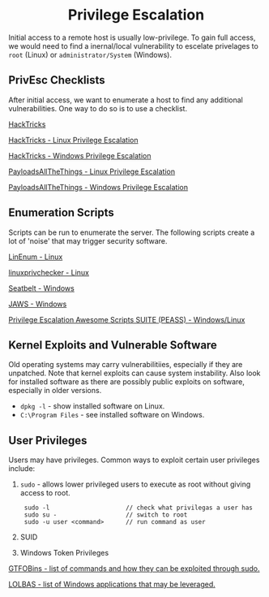 # <h1 style="text-align:center">Privilege Escalation</h1>

Initial access to a remote host is usually low-privilege. To gain full access, we would need to find a inernal/local vulnerability to escelate privelages to ```root``` (Linux) or ```administrator/System``` (Windows).

## PrivEsc Checklists

After initial access, we want to enumerate a host to find any additional vulnerabilities. One way to do so is to use a checklist. 

[HackTricks](https://book.hacktricks.xyz/welcome/readme)

[HackTricks - Linux Privilege Escalation](https://book.hacktricks.xyz/linux-hardening/linux-privilege-escalation-checklist)

[HackTricks - Windows Privilege Escalation](https://book.hacktricks.xyz/windows-hardening/checklist-windows-privilege-escalation)

[PayloadsAllTheThings - Linux Privilege Escalation](https://github.com/swisskyrepo/PayloadsAllTheThings/blob/master/Methodology%20and%20Resources/Linux%20-%20Privilege%20Escalation.md)

[PayloadsAllTheThings - Windows Privilege Escalation](https://github.com/swisskyrepo/PayloadsAllTheThings/blob/master/Methodology%20and%20Resources/Windows%20-%20Privilege%20Escalation.md)

## Enumeration Scripts

Scripts can be run to enumerate the server. The following scripts create a lot of 'noise' that may trigger security software. 

[LinEnum - Linux](https://github.com/rebootuser/LinEnum)

[linuxprivchecker - Linux](https://github.com/sleventyeleven/linuxprivchecker)

[Seatbelt - Windows](https://github.com/GhostPack/Seatbelt)

[JAWS - Windows](https://github.com/411Hall/JAWS)

[Privilege Escalation Awesome Scripts SUITE (PEASS) - Windows/Linux](https://github.com/carlospolop/PEASS-ng)

## Kernel Exploits and Vulnerable Software

Old operating systems may carry vulnerabilitiies, especially if they are unpatched. Note that kernel exploits can cause system instability. Also look for installed software as there are possibly public exploits on software, especially in older versions.

* ```dpkg -l``` - show installed software on Linux.
* ```C:\Program Files``` - see installed software on Windows.

## User Privileges

Users may have privileges. Common ways to exploit certain user privileges include:
1. ```sudo``` - allows lower privileged users to execute as root without giving access to root.
        
        sudo -l                     // check what privilegas a user has
        sudo su -                   // switch to root
        sudo -u user <command>      // run command as user
        
2. SUID
3. Windows Token Privileges

[GTFOBins - list of commands and how they can be exploited through sudo.](https://gtfobins.github.io/)

[LOLBAS - list of Windows applications that may be leveraged.](https://academy.hackthebox.com/module/77/section/844)


